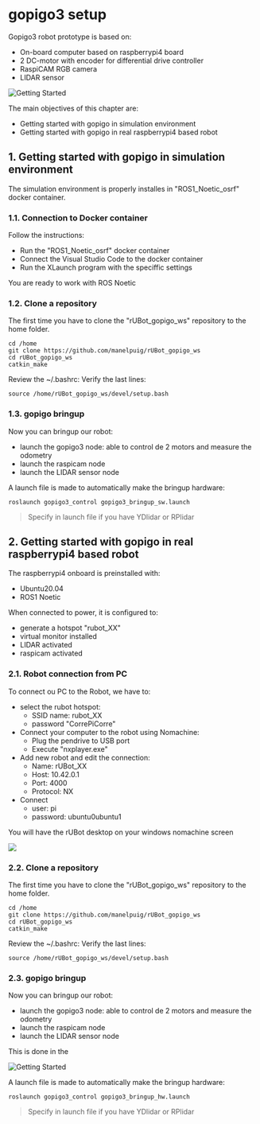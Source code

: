 # **gopigo3 setup**

Gopigo3 robot prototype is based on:
- On-board computer based on raspberrypi4 board
- 2 DC-motor with encoder for differential drive controller
- RaspiCAM RGB camera
- LIDAR sensor

![Getting Started](./Images/1_gopigo3_UB.png)

The main objectives of this chapter are:
- Getting started with gopigo in simulation environment
- Getting started with gopigo in real raspberrypi4 based robot

## **1. Getting started with gopigo in simulation environment**

The simulation environment is properly installes in "ROS1_Noetic_osrf" docker container.


### **1.1. Connection to Docker container**

Follow the instructions:
- Run the "ROS1_Noetic_osrf" docker container
- Connect the Visual Studio Code to the docker container
- Run the XLaunch program with the speciffic settings

You are ready to work with ROS Noetic

### **1.2. Clone a repository**

The first time you have to clone the "rUBot_gopigo_ws" repository to the home folder.
```shell
cd /home
git clone https://github.com/manelpuig/rUBot_gopigo_ws
cd rUBot_gopigo_ws
catkin_make
```

Review the ~/.bashrc: Verify the last lines:
```shell
source /home/rUBot_gopigo_ws/devel/setup.bash
```

### **1.3. gopigo bringup**

Now you can bringup our robot:
- launch the gopigo3 node: able to control de 2 motors and measure the odometry
- launch the raspicam node
- launch the LIDAR sensor node

A launch file is made to automatically make the bringup hardware:
```shell
roslaunch gopigo3_control gopigo3_bringup_sw.launch
```
> Specify in launch file if you have YDlidar or RPlidar


## **2. Getting started with gopigo in real raspberrypi4 based robot**

The raspberrypi4 onboard is preinstalled with:
- Ubuntu20.04
- ROS1 Noetic

When connected to power, it is configured to:
- generate a hotspot "rubot_XX"
- virtual monitor installed
- LIDAR activated 
- raspicam activated 

### **2.1. Robot connection from PC**

To connect ou PC to the Robot, we have to:
- select the rubot hotspot:
    - SSID name: rubot_XX 
    - password "CorrePiCorre"
- Connect your computer to the robot using Nomachine:
    - Plug the pendrive to USB port
    - Execute "nxplayer.exe" 
- Add new robot and edit the connection:
    - Name: rUBot_XX
    - Host: 10.42.0.1
    - Port: 4000
    - Protocol: NX
- Connect
    - user: pi
    - password: ubuntu0ubuntu1

You will have the rUBot desktop on your windows nomachine screen

![](./Images/2_vnc1.png)

### **2.2. Clone a repository**

The first time you have to clone the "rUBot_gopigo_ws" repository to the home folder.
```shell
cd /home
git clone https://github.com/manelpuig/rUBot_gopigo_ws
cd rUBot_gopigo_ws
catkin_make
```

Review the ~/.bashrc: Verify the last lines:
```shell
source /home/rUBot_gopigo_ws/devel/setup.bash
```

### **2.3. gopigo bringup**

Now you can bringup our robot:
- launch the gopigo3 node: able to control de 2 motors and measure the odometry
- launch the raspicam node
- launch the LIDAR sensor node

This is done in the 

![Getting Started](./Images/2_nodes_cam.png)

A launch file is made to automatically make the bringup hardware:
```shell
roslaunch gopigo3_control gopigo3_bringup_hw.launch
```
> Specify in launch file if you have YDlidar or RPlidar
